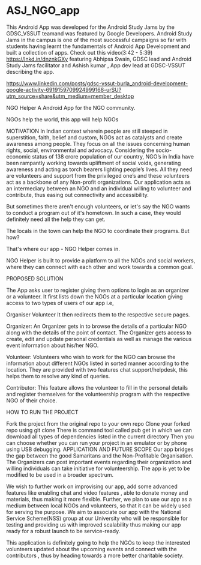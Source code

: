 # ASJ_NGO_app

This Android App was developed for the Android Study Jams by the GDSC_VSSUT teamand  was featured by Google Developers.
Android Study Jams in the campus is one of the most successful campaigns so far with students having learnt the fundamentals of Android App Development and built a collection of apps.
Check out this video(3:42 - 5:39) 
https://lnkd.in/dnznkGXy
featuring Abhipsa Swain, GDSC lead and Android Study Jams facilitator and Ashish kumar , App dev lead at GDSC-VSSUT describing the app.

https://www.linkedin.com/posts/gdsc-vssut-burla_android-development-google-activity-6919159709924999168-urSU?utm_source=share&utm_medium=member_desktop

NGO Helper
A Android App for the NGO community.

NGOs help the world, this app will help NGOs

MOTIVATION
In Indian context wherein people are still steeped in superstition, faith, belief and custom, NGOs act as catalysts and create awareness among people. They focus on all the issues concerning human rights, social, environmental and advocacy. Considering the socio-economic status of 138 crore population of our country, NGO’s in India have been rampantly working towards upliftment of social voids, generating awareness and acting as torch bearers lighting people’s lives. All they need are volunteers and support from the privileged one’s and these volunteers act as a backbone of any Non-profit organizations. Our application acts as an intermediary between an NGO and an individual willing to volunteer and contribute, thus easing out connectivity and accessibility.

But sometimes there aren't enough volunteers, or let's say the NGO wants to conduct a program out of it's hometown. In such a case, they would definitely need all the help they can get.

The locals in the town can help the NGO to coordinate their programs. But how?

That's where our app - NGO Helper comes in.

NGO Helper is built to provide a platform to all the NGOs and social workers, where they can connect with each other and work towards a common goal.

PROPOSED SOLUTION

The App asks user to register giving them options to login as an organizer or a volunteer. It first lists down the NGOs at a particular location giving access to two types of users of our app i.e,

Organiser
Volunteer
It then redirects them to the respective secure pages.

Organizer: An Organizer gets in to browse the details of a particular NGO along with the details of the point of contact. The Organizer gets access to create, edit and update personal credentials as well as manage the various event information about his/her NGO.

Volunteer: Volunteers who wish to work for the NGO can browse the information about different NGOs listed in sorted manner according to the location. They are provided with two features chat support/helpdesk, this helps them to resolve any kind of queries.

Contributor: This feature allows the volunteer to fill in the personal details and register themselves for the volunteership program with the respective NGO of their choice.

HOW TO RUN THE PROJECT

Fork the project from the original repo to your own repo
Clone your forked repo using git clone
There is command tool called pub get in which we can download all types of dependencies listed in the current directory
Then you can choose whether you can run your project in an emulator or by phone using USB debugging.
APPLICATION AND FUTURE SCOPE
Our app bridges the gap between the good Samaritans and the Non-Profitable Organisation. The Organizers can post important events regarding their organization and willing individuals can take initiative for volunteership. The app is yet to be modified to be used in a broader spectrum.

We wish to further work on improvising our app, add some advanced features like enabling chat and video features , able to donate money and materials, thus making it more flexible. Further, we plan to use our app as a medium between local NGOs and volunteers, so that it can be widely used for serving the purpose. We aim to associate our app with the National Service Scheme(NSS) group at our University who will be responsible for testing and providing us with improved scalability thus making our app ready for a robust launch to be service-ready.

This application is definitely going to help the NGOs to keep the interested volunteers updated about the upcoming events and connect with the contributors , thus by heading towards a more better charitable society.
